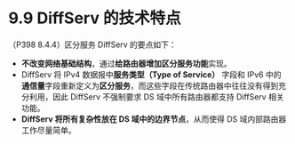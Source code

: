 # 9.9 DiffServ 的技术特点

（P398 8.4.4）区分服务 DiffServ 的要点如下：

+ **不改变网络基础结构**，通过**给路由器增加区分服务功能**实现。
+ DiffServ 将 IPv4 数据报中**服务类型（Type of Service）** 字段和 IPv6 中的**通信量**字段重新定义为**区分服务**，而这些字段在传统路由器中往往没有得到充分利用，因此 DiffServ 不强制要求 DS 域中所有路由器都支持 DiffServ 相关功能。
+ **DiffServ 将所有复杂性放在 DS 域中的边界节点**，从而使得 DS 域内部路由器工作尽量简单。